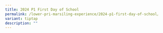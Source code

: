 ```yaml
---
title: 2024 P1 First Day of School
permalink: /lower-pri-marsiling-experience/2024-p1-first-day-of-school/
variant: tiptap
description: ""
---
```

